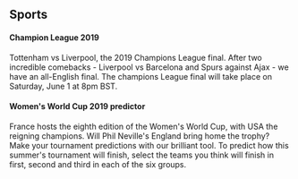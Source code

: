<!DOCTYPE html>
<html>
  <head>
    <meta charset="utf-8">
    <h2>Sports</h2>
  </head>
  <body>
    <h4>Champion League 2019</h4>
    <div>
    <p>Tottenham vs Liverpool, the 2019 Champions League final. After two incredible comebacks - Liverpool vs Barcelona and Spurs against Ajax - we have an all-English final. The champions League final will take place on Saturday, June 1 at 8pm BST. </p>
    </div>
    <div>
      <h4>Women's World Cup 2019 predictor</h4>
      <p>France hosts the eighth edition of the Women's World Cup, with USA the reigning champions. Will Phil Neville's England bring home the trophy? Make your tournament predictions with our brilliant tool.
To predict how this summer's tournament will finish, select the teams you think will finish in first, second and third in each of the six groups.</p>
    </div>
    
